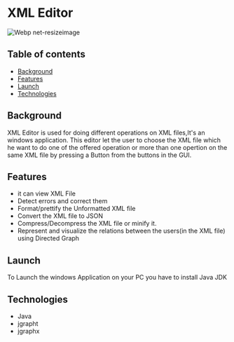 # XML Editor

![Webp net-resizeimage](https://user-images.githubusercontent.com/94222362/146661884-bbf89690-0b35-4f23-927c-28a18604b660.png)
## Table of contents
+ [Background](Background)
+ [Features](Features)
+ [Launch](Launch)
+ [Technologies](Technologies)
## Background
 XML Editor is used for doing different operations on XML files,It's an windows application.
 This editor let the user to choose the XML file which he want to do one of the offered operation or more than one opertion on the same XML file by pressing a Button from the buttons in the GUI.
## Features

+ it can view XML File
+	Detect errors and correct them
+ Format/prettify the Unformatted XML file
+ Convert the XML file to JSON
+ Compress/Decompress the XML file or minify it.
+ Represent and visualize the relations between the users(in the XML file) using Directed Graph
 
 ## Launch
 To Launch the windows Application on your PC you have to install Java JDK
 
 
 
 
 ## Technologies
+ Java
+ jgrapht
+ jgraphx
